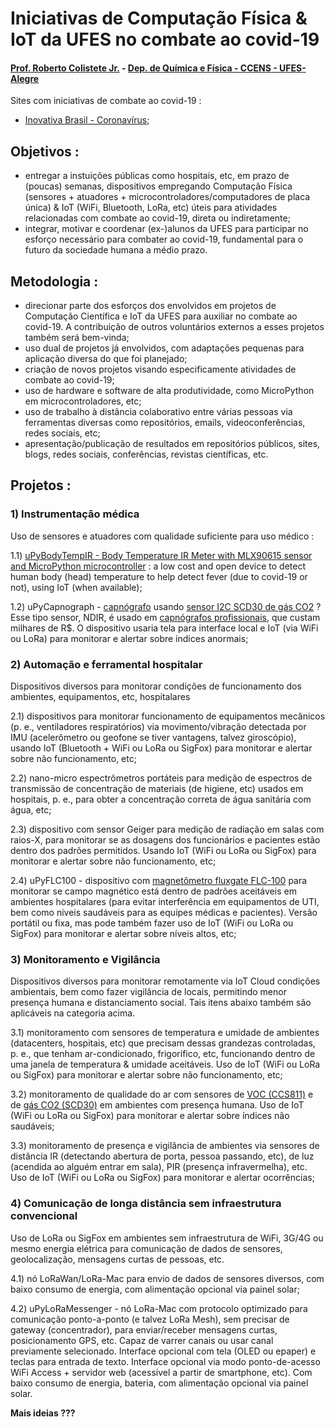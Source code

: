 # Iniciativas de Computação Física & IoT da UFES no combate ao covid-19

#### [Prof. Roberto Colistete Jr.](mailto:roberto.colistete@gmail.com) - [Dep. de Química e Física - CCENS - UFES-Alegre](http://alegre.ufes.br/ccens/departamento-de-quimica-e-fisica)

Sites com iniciativas de combate ao covid-19 :
- [Inovativa Brasil - Coronavírus](https://www.inovativabrasil.com.br/coronavirus/);

## Objetivos :
- entregar a instuições públicas como hospitais, etc, em prazo de (poucas) semanas, dispositivos empregando Computação Física (sensores + atuadores + microcontroladores/computadores de placa única) & IoT (WiFi, Bluetooth, LoRa, etc) úteis para atividades relacionadas com combate ao covid-19, direta ou indiretamente;
- integrar, motivar e coordenar (ex-)alunos da UFES para participar no esforço necessário para combater ao covid-19, fundamental para o futuro da sociedade humana a médio prazo.

## Metodologia :
- direcionar parte dos esforços dos envolvidos em projetos de Computação Científica e IoT da UFES para auxiliar no combate ao covid-19. A contribuição de outros voluntários externos a esses projetos também será bem-vinda;
- uso dual de projetos já envolvidos, com adaptações pequenas para aplicação diversa do que foi planejado;
- criação de novos projetos visando especificamente atividades de combate ao covid-19;
- uso de hardware e software de alta produtividade, como MicroPython em microcontroladores, etc;
- uso de trabalho à distância colaborativo entre várias pessoas via ferramentas diversas como repositórios, emails, 
videoconferências, redes sociais, etc;
- apresentação/publicação de resultados em repositórios públicos, sites, blogs, redes sociais, conferências, revistas científicas, etc.

## Projetos :

### 1) Instrumentação médica

Uso de sensores e atuadores com qualidade suficiente para uso médico :

1.1) [uPyBodyTempIR - Body Temperature IR Meter with MLX90615 sensor and MicroPython microcontroller](https://github.com/rcolistete/uPyBodyTempIR) : a low cost and open device to detect human body (head) temperature to help detect fever (due to covid-19 or not), using IoT (when available);

1.2) uPyCapnograph - [capnógrafo](https://en.wikipedia.org/wiki/Capnography) usando [sensor I2C SCD30 de gás CO2](https://www.sensirion.com/en/environmental-sensors/carbon-dioxide-sensors/carbon-dioxide-sensors-co2/) ? Esse tipo sensor, NDIR, é usado em [capnógrafos profissionais](https://www.howequipmentworks.com/capnography/), que custam milhares de R$. O dispositivo usaria tela para interface local e IoT (via WiFi ou LoRa) para monitorar e alertar sobre índices anormais; 

### 2) Automação e ferramental hospitalar

Dispositivos diversos para monitorar condições de funcionamento dos ambientes, equipamentos, etc, hospitalares

2.1) dispositivos para monitorar funcionamento de equipamentos mecânicos (p. e., ventiladores respiratórios) via movimento/vibração detectada por IMU (acelerômetro ou geofone se tiver vantagens, talvez giroscópio), usando IoT (Bluetooth + WiFi ou LoRa ou SigFox) para monitorar e alertar sobre não funcionamento, etc;

2.2) nano-micro espectrômetros portáteis para medição de espectros de transmissão de concentração de materiais (de higiene, etc) usados em hospitais, p. e., para obter a concentração correta de água sanitária com água, etc;

2.3) dispositivo com sensor Geiger para medição de radiação em salas com raios-X, para monitorar se as dosagens dos funcionários e pacientes estão dentro dos padrões permitidos. Usando IoT (WiFi ou LoRa ou SigFox) para monitorar e alertar sobre não funcionamento, etc;

2.4) uPyFLC100 - dispositivo com [magnetômetro fluxgate FLC-100](https://www.stefan-mayer.com/en/products/magnetometers-and-sensors/magnetic-field-sensor-flc-100.html) para monitorar se campo magnético está dentro de padrões aceitáveis em ambientes hospitalares (para evitar interferência em equipamentos de UTI, bem como niveis saudáveis para as equipes médicas e pacientes). Versão portátil ou fixa, mas pode também fazer uso de  IoT (WiFi ou LoRa ou SigFox) para monitorar e alertar sobre níveis altos, etc;

### 3) Monitoramento e Vigilância

Dispositivos diversos para monitorar remotamente via IoT Cloud condições ambientais, bem como fazer vigilância de locais, permitindo menor presença humana e distanciamento social. Tais itens abaixo também são aplicáveis na categoria acima.

3.1) monitoramento com sensores de temperatura e umidade de ambientes (datacenters, hospitais, etc) que precisam dessas grandezas controladas, p. e., que tenham ar-condicionado, frigorífico, etc, funcionando dentro de uma janela de temperatura & umidade aceitáveis. Uso de IoT (WiFi ou LoRa ou SigFox) para monitorar e alertar sobre não funcionamento, etc;

3.2) monitoramento de qualidade do ar com sensores de [VOC (CCS811)](https://ams.com/ccs811) e de [gás CO2 (SCD30)](https://www.sensirion.com/en/environmental-sensors/carbon-dioxide-sensors/carbon-dioxide-sensors-co2/) em ambientes com  presença humana. Uso de IoT (WiFi ou LoRa ou SigFox) para monitorar e alertar sobre índices não saudáveis;

3.3) monitoramento de presença e vigilância de ambientes via sensores de distância IR (detectando abertura de porta, pessoa passando, etc), de luz (acendida ao alguém entrar em sala), PIR (presença infravermelha), etc. Uso de IoT (WiFi ou LoRa ou SigFox) para monitorar e alertar ocorrências;

### 4) Comunicação de longa distância sem infraestrutura convencional

Uso de LoRa ou SigFox em ambientes sem infraestrutura de WiFi, 3G/4G ou mesmo energia elétrica para comunicação de dados de sensores, geolocalização, mensagens curtas de pessoas, etc.

4.1) nó LoRaWan/LoRa-Mac para envio de dados de sensores diversos, com baixo consumo de energia, com alimentação opcional via painel solar;

4.2) uPyLoRaMessenger - nó LoRa-Mac com protocolo optimizado para comunicação ponto-a-ponto (e talvez LoRa Mesh), sem precisar de gateway (concentrador), para enviar/receber mensagens curtas, posicionamento GPS, etc. Capaz de varrer canais ou usar canal previamente selecionado. Interface opcional com tela (OLED ou epaper) e teclas para entrada de texto. Interface opcional via modo ponto-de-acesso WiFi Access + servidor web (acessível a partir de smartphone, etc). Com baixo consumo de energia, bateria, com alimentação opcional via painel solar.

**Mais ideias ???**


